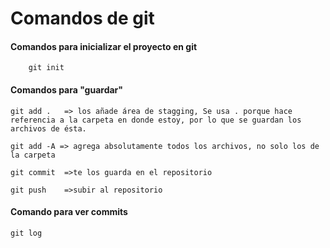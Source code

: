# Comandos de git

#### Comandos para inicializar el proyecto en git

```
    git init
```

#### Comandos para "guardar"

```
git add .   => los añade área de stagging, Se usa . porque hace referencia a la carpeta en donde estoy, por lo que se guardan los archivos de ésta.
```

```
git add -A => agrega absolutamente todos los archivos, no solo los de la carpeta
```
```
git commit  =>te los guarda en el repositorio
```
```
git push    =>subir al repositorio
```

#### Comando para ver commits

```
git log
```

